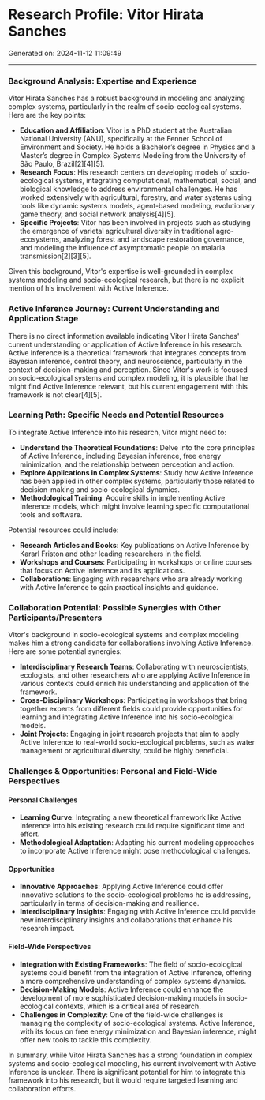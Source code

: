 # Research Profile: Vitor Hirata Sanches

Generated on: 2024-11-12 11:09:49

---

### Background Analysis: Expertise and Experience

Vitor Hirata Sanches has a robust background in modeling and analyzing complex systems, particularly in the realm of socio-ecological systems. Here are the key points:

- **Education and Affiliation**: Vitor is a PhD student at the Australian National University (ANU), specifically at the Fenner School of Environment and Society. He holds a Bachelor’s degree in Physics and a Master’s degree in Complex Systems Modeling from the University of São Paulo, Brazil[2][4][5].
- **Research Focus**: His research centers on developing models of socio-ecological systems, integrating computational, mathematical, social, and biological knowledge to address environmental challenges. He has worked extensively with agricultural, forestry, and water systems using tools like dynamic systems models, agent-based modeling, evolutionary game theory, and social network analysis[4][5].
- **Specific Projects**: Vitor has been involved in projects such as studying the emergence of varietal agricultural diversity in traditional agro-ecosystems, analyzing forest and landscape restoration governance, and modeling the influence of asymptomatic people on malaria transmission[2][3][5].

Given this background, Vitor's expertise is well-grounded in complex systems modeling and socio-ecological research, but there is no explicit mention of his involvement with Active Inference.

### Active Inference Journey: Current Understanding and Application Stage

There is no direct information available indicating Vitor Hirata Sanches' current understanding or application of Active Inference in his research. Active Inference is a theoretical framework that integrates concepts from Bayesian inference, control theory, and neuroscience, particularly in the context of decision-making and perception. Since Vitor's work is focused on socio-ecological systems and complex modeling, it is plausible that he might find Active Inference relevant, but his current engagement with this framework is not clear[4][5].

### Learning Path: Specific Needs and Potential Resources

To integrate Active Inference into his research, Vitor might need to:

- **Understand the Theoretical Foundations**: Delve into the core principles of Active Inference, including Bayesian inference, free energy minimization, and the relationship between perception and action.
- **Explore Applications in Complex Systems**: Study how Active Inference has been applied in other complex systems, particularly those related to decision-making and socio-ecological dynamics.
- **Methodological Training**: Acquire skills in implementing Active Inference models, which might involve learning specific computational tools and software.

Potential resources could include:
- **Research Articles and Books**: Key publications on Active Inference by Kararl Friston and other leading researchers in the field.
- **Workshops and Courses**: Participating in workshops or online courses that focus on Active Inference and its applications.
- **Collaborations**: Engaging with researchers who are already working with Active Inference to gain practical insights and guidance.

### Collaboration Potential: Possible Synergies with Other Participants/Presenters

Vitor's background in socio-ecological systems and complex modeling makes him a strong candidate for collaborations involving Active Inference. Here are some potential synergies:

- **Interdisciplinary Research Teams**: Collaborating with neuroscientists, ecologists, and other researchers who are applying Active Inference in various contexts could enrich his understanding and application of the framework.
- **Cross-Disciplinary Workshops**: Participating in workshops that bring together experts from different fields could provide opportunities for learning and integrating Active Inference into his socio-ecological models.
- **Joint Projects**: Engaging in joint research projects that aim to apply Active Inference to real-world socio-ecological problems, such as water management or agricultural diversity, could be highly beneficial.

### Challenges & Opportunities: Personal and Field-Wide Perspectives

#### Personal Challenges
- **Learning Curve**: Integrating a new theoretical framework like Active Inference into his existing research could require significant time and effort.
- **Methodological Adaptation**: Adapting his current modeling approaches to incorporate Active Inference might pose methodological challenges.

#### Opportunities
- **Innovative Approaches**: Applying Active Inference could offer innovative solutions to the socio-ecological problems he is addressing, particularly in terms of decision-making and resilience.
- **Interdisciplinary Insights**: Engaging with Active Inference could provide new interdisciplinary insights and collaborations that enhance his research impact.

#### Field-Wide Perspectives
- **Integration with Existing Frameworks**: The field of socio-ecological systems could benefit from the integration of Active Inference, offering a more comprehensive understanding of complex systems dynamics.
- **Decision-Making Models**: Active Inference could enhance the development of more sophisticated decision-making models in socio-ecological contexts, which is a critical area of research.
- **Challenges in Complexity**: One of the field-wide challenges is managing the complexity of socio-ecological systems. Active Inference, with its focus on free energy minimization and Bayesian inference, might offer new tools to tackle this complexity.

In summary, while Vitor Hirata Sanches has a strong foundation in complex systems and socio-ecological modeling, his current involvement with Active Inference is unclear. There is significant potential for him to integrate this framework into his research, but it would require targeted learning and collaboration efforts.